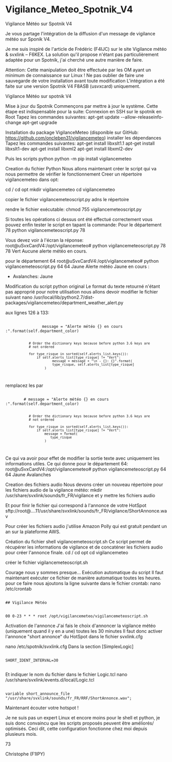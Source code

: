 # Vigilance_Meteo_Spotnik_V4
 Vigilance Météo sur Spotnik V4
 
 Je vous partage  l'intégration de la diffusion d'un message de vigilance météo sur Sponik V4.

Je me suis inspiré de l'article de Frédéric (F4IJC) sur le site Vigilance météo & svxlink – F6KEX. La solution qu'il propose n'étant pas particulièrement adaptée pour un Spotnik, j'ai cherché une autre manière de faire.

Attention:
Cette manipulation doit être effectuée par les OM ayant un minimum de connaissance sur Linux !
Ne pas oublier de faire une sauvegarde de votre installation avant toute modification
L'intégration a été faite sur une version Spotnik V4 F8ASB (usvxcard) uniquement.

Vigilance Météo sur spotnik V4

Mise à jour du Spotnik
Commençons par mettre à jour le système. Cette étape est indispensable pour la suite:
Connexion en SSH sur le spotnik en Root
Tapez les commandes suivantes:
apt-get update --allow-releaseinfo-change
apt-get upgrade

Installation du package VigilanceMeteo (disponible sur GitHub: https://github.com/oncleben31/vigilancemeteo)
installer les dépendances
Tapez les commandes suivantes:
apt-get install libxslt1.1
apt-get install libxslt1-dev
apt-get install libxml2
apt-get install libxml2-dev

Puis les scripts python
python -m pip install vigilancemeteo

Creation du fichier Python
Nous allons maintenant créer le script qui va nous permettre de vérifier le fonctionnement
Creer un répertoire vigilancemeteo dans opt:

cd /
cd opt
mkdir vigilancemeteo
cd vigilancemeteo

copier le fichier vigilancemeteoscript.py adns le répertoire

rendre le fichier exécutable:
chmod 755 vigilancemeteoscript.py

Si toutes les opérations ci dessus ont été effectué correctement vous pouvez enfin tester le script en tapant la commande:
Pour le département 78
python  vigilancemeteoscript.py 78

Vous devez voir à l'écran la réponse:
root@uSvxCardV4:/opt/vigilancemeteo# python vigilancemeteoscript.py 78
78
Vert
Aucune alerte météo en cours.

pour le département 64
root@uSvxCardV4:/opt/vigilancemeteo# python vigilancemeteoscript.py 64
64
Jaune
Alerte météo Jaune en cours :
 - Avalanches: Jaune

Modification du script python original
Le format du texte retourné n'étant pas approprié pour notre utilisation nous allons devoir modifier le fichier suivant
nano /usr/local/lib/python2.7/dist-packages/vigilancemeteo/department_weather_alert.py

aux lignes 126 à 133:

<code>
                message = "Alerte météo {} en cours :".format(self.department_color)
 
                # Order the dictionary keys because before python 3.6 keys are
                # not ordered
 
                for type_risque in sorted(self.alerts_list.keys()):
                    if self.alerts_list[type_risque] != "Vert":
                            message = message + "\n - {}: {}".format(
                            type_risque, self.alerts_list[type_risque]
                        )
 
</code>

 remplacez les par
 
<code>
        # message = "Alerte météo {} en cours :".format(self.department_color)
 
                # Order the dictionary keys because before python 3.6 keys are
                # not ordered
 
                for type_risque in sorted(self.alerts_list.keys()):
                    if self.alerts_list[type_risque] != "Vert":
                        message = format(
                           type_risque
                        )
 
</code>

Ce qui va avoir pour effet de modifier la sortie texte avec uniquement les informations utiles.
Ce qui donne pour le département 64:
root@uSvxCardV4:/opt/vigilancemeteo# python vigilancemeteoscript.py 64
64
Jaune
Avalanches


Creation des fichiers audio
Nous devons créer un nouveau répertoire pour les fichiers audio de la vigilance météo:
mkdir /usr/share/svxlink/sounds/fr_FR/vigilance
et y mettre les fichiers audio 

Et pour finir le fichier qui correspond à l'annonce de votre HotSpot
sftp://root@....11/usr/share/svxlink/sounds/fr_FR/vigilance/ShortAnnonce.wav

Pour créer les fichiers audio j'utilise Amazon Polly qui est gratuit pendant un an sur la plateforme AWS.

Création du fichier shell vigilancemeteoscript.sh
Ce script permet de récupérer les informations de vigilance et de concaténer les fichiers audio pour créer l'annonce finale.
cd /
cd opt
cd vigilancemeteo

créer le fichier vigilancemeteoscript.sh


Courage nous y sommes presque...
Exécution automatique du script
Il faut maintenant exécuter ce fichier de manière automatique toutes les heures.
pour ce faire nous ajoutons la ligne suivante dans le fichier crontab:
nano /etc/crontab

<code>
## Vigilance Météo
 
00 0-23 * * * root /opt/vigilancemeteo/vigilancemeteoscript.sh
</code> 

Activation de l'annonce
J'ai fais le choix d'annoncer la vigilance météo (uniquement quand il y en a une) toutes les 30 minutes
Il faut donc activer l'annonce "short annonce" du HotSpot dans le fichier svxlink.cfg

nano /etc/spotnik/svxlink.cfg
Dans la section  [SimplexLogic]

<code>
SHORT_IDENT_INTERVAL=30

</code>


Et indiquer le nom du fichier dans le fichier Logic.tcl
nano /usr/share/svxlink/events.d/local/Logic.tcl

<code>
variable short_announce_file    "/usr/share/svxlink/sounds/fr_FR/RRF/ShortAnnonce.wav";
</code>

Maintenant écouter votre hotspot !

Je ne suis pas un expert Linux et encore moins pour le shell et python, je suis donc convaincu que les scripts proposés peuvent être améliorés/ optimisés. Ceci dit, cette configuration fonctionne chez moi depuis plusieurs mois.

73

Christophe (F1IPY)
